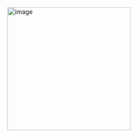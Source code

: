 <img width="283" alt="image" src="https://github.com/RimuruDev/UnityPlayModeButton/assets/85500556/c2ea9eb5-2416-473d-a5ef-1f26ebd52c0d">
